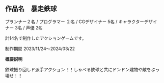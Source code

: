 **作品名　暴走鉄球**　　
-------------------------
プランナー２名 / プログラマー ２名 / CGデザイナー 5名 / キャラクターデザイナー 3名 / 声優 2名　　

計14名で制作したアクションゲームです。　　

制作期間 2023/11/24～2024/03/22　　

**概要説明**　　

鉄球振り回しド派手アクション！！しゃべる鉄球と共にドンドン建物や敵をぶっ壊せ！！　　
